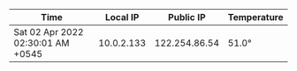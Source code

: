 | Time     | Local IP | Public IP | Temperature |
| ----------- | ----------- | ----------- | ----------- |
| Sat 02 Apr 2022 02:30:01 AM +0545      | 10.0.2.133     | 122.254.86.54  | 51.0° |
